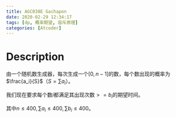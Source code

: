 ```yaml
---
title: AGC038E Gachapon
date: 2020-02-29 12:34:17
tags: [dp, 概率期望, 容斥原理]
categories: [Atcoder]
---
```


# Description

由一个随机数生成器，每次生成一个$[0,n-1]$的数，每个数出现的概率为$\frac{a_i}{S}$（$S=\sum a_i$）。

我们现在要求每个数$i$都满足其出现次数$>=b_i$的期望时间。

其中$n\le 400,\sum a_i \le 400, \sum b_i \le 400$。

<!--more-->